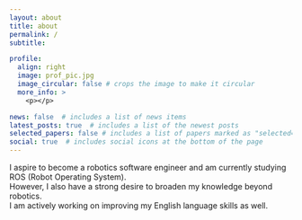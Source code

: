 ```yaml
---
layout: about
title: about
permalink: /
subtitle:

profile:
  align: right
  image: prof_pic.jpg
  image_circular: false # crops the image to make it circular
  more_info: >
    <p></p>

news: false  # includes a list of news items
latest_posts: true  # includes a list of the newest posts
selected_papers: false # includes a list of papers marked as "selected={true}"
social: true  # includes social icons at the bottom of the page
---
```



I aspire to become a robotics software engineer and am currently studying ROS (Robot Operating System).  
However, I also have a strong desire to broaden my knowledge beyond robotics.  
I am actively working on improving my English language skills as well.
